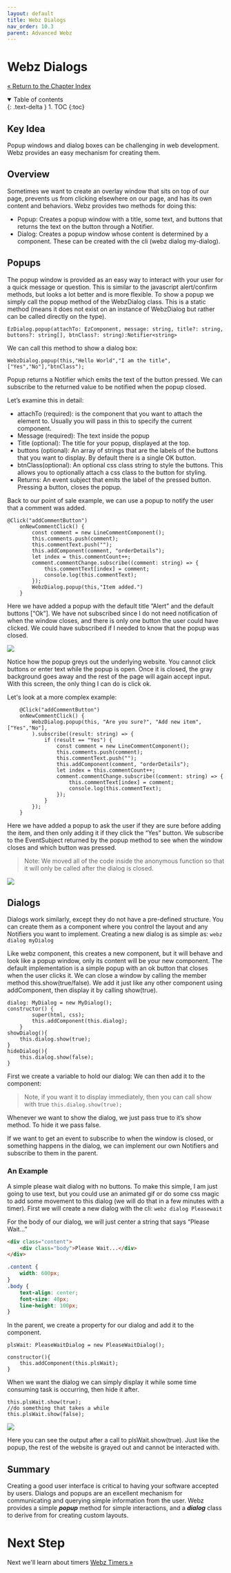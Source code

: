 ```yaml
---
layout: default
title: Webz Dialogs
nav_order: 10.3
parent: Advanced Webz
---
```


# Webz Dialogs
[&laquo; Return to the Chapter Index](index.md)

<details open markdown="block">
  <summary>
    Table of contents
  </summary>
  {: .text-delta }
1. TOC
{:toc}
</details>

## Key Idea
Popup windows and dialog boxes can be challenging in web development.  Webz provides an easy mechanism for creating them.

## Overview
Sometimes we want to create an overlay window that sits on top of our page, prevents us from clicking elsewhere on our page, and has its own content and behaviors.
Webz provides two methods for doing this:
* Popup: Creates a popup window with a title, some text, and buttons that returns the text on the button through a Notifier.
* Dialog: Creates a popup window whose content is determined by a component.  These can be created with the cli (webz dialog my-dialog).

## Popups
The popup window is provided as an easy way to interact with your user for a quick message or question.  This is similar to the javascript alert/confirm methods, but looks a lot better and is more flexible.  To show a popup we simply call the popup method of the WebzDialog class.  This is a static method (means it does not exist on an instance of WebzDialog but rather can be called directly on the type).
```
EzDialog.popup(attachTo: EzComponent, message: string, title?: string, buttons?: string[], btnClass?: string):Notifier<string>
```
We can call this method to show a dialog box:
```
WebzDialog.popup(this,"Hello World","I am the title",["Yes","No"],"btnClass");
```
Popup returns a Notifier<string> which emits the text of the button pressed.
We can subscribe to the returned value to be notified when the popup closed.

Let’s examine this in detail:
* attachTo (required): is the component that you want to attach the element to.  Usually you will pass in this to specify the current component.
* Message (required): The text inside the popup
* Title (optional): The title for your popup, displayed at the top.
* buttons (optional): An array of strings that are the labels of the buttons that you want to display.  By default there is a single OK button.
* btnClass(optional): An optional css class string to style the buttons.  This allows you to optionally attach a css class to the button for styling.
* Returns: An event subject that emits the label of the pressed button.  
Pressing a button, closes the popup.

Back to our point of sale example, we can use a popup to notify the user that a comment was added.
```
@Click("addCommentButton")
	onNewCommentClick() {
		const comment = new LineCommentComponent();
		this.comments.push(comment);
		this.commentText.push("");
		this.addComponent(comment, "orderDetails");
		let index = this.commentCount++;
		comment.commentChange.subscribe((comment: string) => {
			this.commentText[index] = comment;
			console.log(this.commentText);
		});
		WebzDialog.popup(this,"Item added.")
	}
```
Here we have added a popup with the default title “Alert” and the default buttons [“Ok”].
We have not subscribed since I do not need notification of when the window closes, and there is only one button the user could have clicked.
We could have subscribed if I needed to know that the popup was closed.

![](../../assets/images/webz_6.jpg)

Notice how the popup greys out the underlying website.  You cannot click buttons or enter text while the popup is open.
Once it is closed, the gray background goes away and the rest of the page will again accept input. 
With this screen, the only thing I can do is click ok.

Let's look at a more complex example:
```
	@Click("addCommentButton")
	onNewCommentClick() {
		WebzDialog.popup(this, "Are you sure?", "Add new item",["Yes","No"],
		).subscribe((result: string) => {
			if (result == "Yes") {
				const comment = new LineCommentComponent();
				this.comments.push(comment);
				this.commentText.push("");
				this.addComponent(comment, "orderDetails");
				let index = this.commentCount++;
				comment.commentChange.subscribe((comment: string) => {
					this.commentText[index] = comment;
					console.log(this.commentText);
				});
			}
		});
	}
```

Here we have added a popup to ask the user if they are sure before adding the item, and then only adding it if they click the “Yes” button.
We subscribe to the EventSubject returned by the popup method to see when the window closes and which button was pressed.

> Note: We moved all of the code inside the anonymous function so that it will only be called after the dialog is closed.

![](../../assets/images/webz_7.jpg)

## Dialogs

Dialogs work similarly, except they do not have a pre-defined structure.  You can create them as a component where you control the layout and any Notifiers you want to implement.
Creating a new dialog is as simple as: ```webz dialog myDialog```

Like webz component, this creates a new component, but it will behave and look like a popup window, only its content will be your new component.
The default implementation is a simple popup with an ok button that closes when the user clicks it.  We can close a window by calling the member method this.show(true/false).
We add it just like any other component using addComponent, then display it by calling show(true).

```
dialog: MyDialog = new MyDialog();
constructor() {
		super(html, css);
		this.addComponent(this.dialog);
	}
showDialog(){
	this.dialog.show(true);
}
hideDialog(){
	this.dialog.show(false);
}
```

First we create a variable to hold our dialog:
We can then add it to the component:

> Note, if you want it to display immediately, then you can call show with true ```this.dialog.show(true);```

Whenever we want to show the dialog, we just pass true to it’s show method.  To hide it we pass false.

If we want to get an event to subscribe to when the window is closed, or something happens in the dialog, we can implement our own Notifiers and subscribe to them in the parent.

### An Example
A simple please wait dialog with no buttons.
To make this simple, I am just going to use text, but you could use an animated gif or do some css magic to add some movement to this dialog (we will do that in a few minutes with a timer).
First we will create a new dialog with the cli: ```webz dialog Pleasewait```

For the body of our dialog, we will just center a string that says “Please Wait…”
```html
<div class="content">
	<div class="body">Please Wait...</div>
</div>
```
```css
.content {
	width: 600px;
}
.body {
	text-align: center;
	font-size: 40px;
	line-height: 100px;
}
```
In the parent, we create a property for our dialog and add it to the component.
```
plsWait: PleaseWaitDialog = new PleaseWaitDialog();

constructor(){
	this.addComponent(this.plsWait);
}
```
When we want the dialog we can simply display it while some time consuming task is occurring, then hide it after.
```
this.plsWait.show(true);
//do something that takes a while
this.plsWait.show(false);
```

![](../../assets/images/webz_7.jpg)

Here you can see the output after a call to plsWait.show(true).
Just like the popup, the rest of the website is grayed out and cannot be interacted with.

## Summary
Creating a good user interface is critical to having your software accepted by users.  Dialogs and popups are an excellent mechanism for communicating and querying simple information from the user.  Webz provides a simple ***popup*** method for simple interactions, and a ***dialog*** class to derive from for creating custom layouts.

# Next Step

Next we'll learn about timers  [Webz Timers &raquo;](../10-webz-advanced/timers.md)